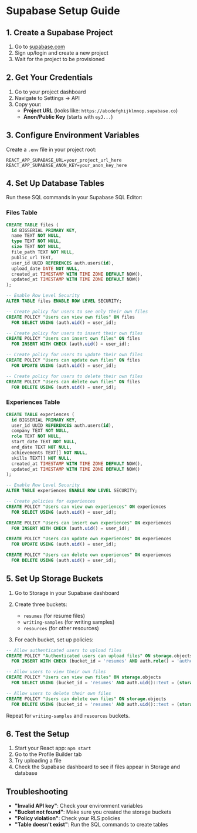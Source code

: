 # Supabase Setup Guide

## 1. Create a Supabase Project

1. Go to [supabase.com](https://supabase.com)
2. Sign up/login and create a new project
3. Wait for the project to be provisioned

## 2. Get Your Credentials

1. Go to your project dashboard
2. Navigate to Settings → API
3. Copy your:
   - **Project URL** (looks like: `https://abcdefghijklmnop.supabase.co`)
   - **Anon/Public Key** (starts with `eyJ...`)

## 3. Configure Environment Variables

Create a `.env` file in your project root:

```env
REACT_APP_SUPABASE_URL=your_project_url_here
REACT_APP_SUPABASE_ANON_KEY=your_anon_key_here
```

## 4. Set Up Database Tables

Run these SQL commands in your Supabase SQL Editor:

### Files Table
```sql
CREATE TABLE files (
  id BIGSERIAL PRIMARY KEY,
  name TEXT NOT NULL,
  type TEXT NOT NULL,
  size TEXT NOT NULL,
  file_path TEXT NOT NULL,
  public_url TEXT,
  user_id UUID REFERENCES auth.users(id),
  upload_date DATE NOT NULL,
  created_at TIMESTAMP WITH TIME ZONE DEFAULT NOW(),
  updated_at TIMESTAMP WITH TIME ZONE DEFAULT NOW()
);

-- Enable Row Level Security
ALTER TABLE files ENABLE ROW LEVEL SECURITY;

-- Create policy for users to see only their own files
CREATE POLICY "Users can view own files" ON files
  FOR SELECT USING (auth.uid() = user_id);

-- Create policy for users to insert their own files
CREATE POLICY "Users can insert own files" ON files
  FOR INSERT WITH CHECK (auth.uid() = user_id);

-- Create policy for users to update their own files
CREATE POLICY "Users can update own files" ON files
  FOR UPDATE USING (auth.uid() = user_id);

-- Create policy for users to delete their own files
CREATE POLICY "Users can delete own files" ON files
  FOR DELETE USING (auth.uid() = user_id);
```

### Experiences Table
```sql
CREATE TABLE experiences (
  id BIGSERIAL PRIMARY KEY,
  user_id UUID REFERENCES auth.users(id),
  company TEXT NOT NULL,
  role TEXT NOT NULL,
  start_date TEXT NOT NULL,
  end_date TEXT NOT NULL,
  achievements TEXT[] NOT NULL,
  skills TEXT[] NOT NULL,
  created_at TIMESTAMP WITH TIME ZONE DEFAULT NOW(),
  updated_at TIMESTAMP WITH TIME ZONE DEFAULT NOW()
);

-- Enable Row Level Security
ALTER TABLE experiences ENABLE ROW LEVEL SECURITY;

-- Create policies for experiences
CREATE POLICY "Users can view own experiences" ON experiences
  FOR SELECT USING (auth.uid() = user_id);

CREATE POLICY "Users can insert own experiences" ON experiences
  FOR INSERT WITH CHECK (auth.uid() = user_id);

CREATE POLICY "Users can update own experiences" ON experiences
  FOR UPDATE USING (auth.uid() = user_id);

CREATE POLICY "Users can delete own experiences" ON experiences
  FOR DELETE USING (auth.uid() = user_id);
```

## 5. Set Up Storage Buckets

1. Go to Storage in your Supabase dashboard
2. Create three buckets:
   - `resumes` (for resume files)
   - `writing-samples` (for writing samples)
   - `resources` (for other resources)

3. For each bucket, set up policies:

```sql
-- Allow authenticated users to upload files
CREATE POLICY "Authenticated users can upload files" ON storage.objects
  FOR INSERT WITH CHECK (bucket_id = 'resumes' AND auth.role() = 'authenticated');

-- Allow users to view their own files
CREATE POLICY "Users can view own files" ON storage.objects
  FOR SELECT USING (bucket_id = 'resumes' AND auth.uid()::text = (storage.foldername(name))[1]);

-- Allow users to delete their own files
CREATE POLICY "Users can delete own files" ON storage.objects
  FOR DELETE USING (bucket_id = 'resumes' AND auth.uid()::text = (storage.foldername(name))[1]);
```

Repeat for `writing-samples` and `resources` buckets.

## 6. Test the Setup

1. Start your React app: `npm start`
2. Go to the Profile Builder tab
3. Try uploading a file
4. Check the Supabase dashboard to see if files appear in Storage and database

## Troubleshooting

- **"Invalid API key"**: Check your environment variables
- **"Bucket not found"**: Make sure you created the storage buckets
- **"Policy violation"**: Check your RLS policies
- **"Table doesn't exist"**: Run the SQL commands to create tables 